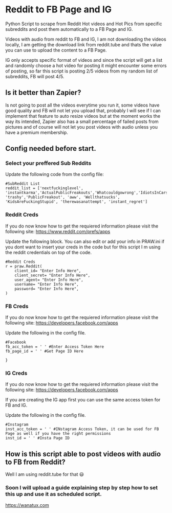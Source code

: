 # Reddit to FB Page and IG
 Python Script to scrape from Reddit Hot videos and Hot Pics from specific subreddits and post them automatically to a FB Page and IG.

Videos with audio from reddit to FB and IG, I am not downloading the videos locally, I am getting the download link from reddit.tube and thats the value you can use to upload the content to a FB Page.

IG only accepts specific format of videos and since the script will get a list and randomly choose a hot video for posting it might encounter some errors of posting, so far this script is posting 2/5 videos from my random list of subreddits, FB will post 4/5.

## Is it better than Zapier?

Is not going to post all the videos everytime you run it, some videos have good quality and FB will not let you upload that, probably I will see if I can implement that feature to auto resize videos but at the moment works the way its intended, Zapier also has a small percentage of failed posts from pictures and of course will not let you post videos with audio unless you have a premium membership.


## Config needed before start.
### Select your preffered Sub Reddits

Update the following code from the config file:

```
#SubReddit List
reddit_list = ['nextfuckinglevel', 'instantkarma','ActualPublicFreakouts','Whatcouldgowrong','IdiotsInCars','Cringetopia','WinStupidPrizes', 'trashy','PublicFreakout', 'aww', 'Wellthatsucks', 'KidsAreFuckingStupid', 'therewasanattempt', 'instant_regret']
```

### Reddit Creds
If you do now know how to get the requiered information please visit the following site:
https://www.reddit.com/prefs/apps

Update the following block.
You can also edit or add your info in PRAW.ini if you dont want to insert your creds in the code but for this script I m using the reddit credentials on top of the code.
```
#Reddit Creds
r = praw.Reddit(
    client_id= "Enter Info Here",
    client_secret= "Enter Info Here",
    user_agent= "Enter Info Here",
    username= "Enter Info Here",
    password= "Enter Info Here",
)

```

### FB Creds
If you do now know how to get the requiered information please visit the following site:
https://developers.facebook.com/apps

Update the following in the config file.
```
#Facebook
fb_acc_token = ' ' #Enter Access Token Here
fb_page_id = ' ' #Get Page ID Here

}
```

### IG Creds
If you do now know how to get the requiered information please visit the following site:
https://developers.facebook.com/apps

If you are creating the IG app first you can use the same access token for FB and IG.

Update the following in the config file.
```
#Instagram
inst_acc_token = ' ' #INstagram Access Token, it can be used for FB Page as well if you have the right permissions
inst_id = ' ' #Insta Page ID

```
## How is this script able to post videos with audio to FB from Reddit?
Well I am using reddit.tube for that :smiley:


### Soon I will upload a guide explaining step by step how to set this up and use it as scheduled script.

https://wanatux.com
